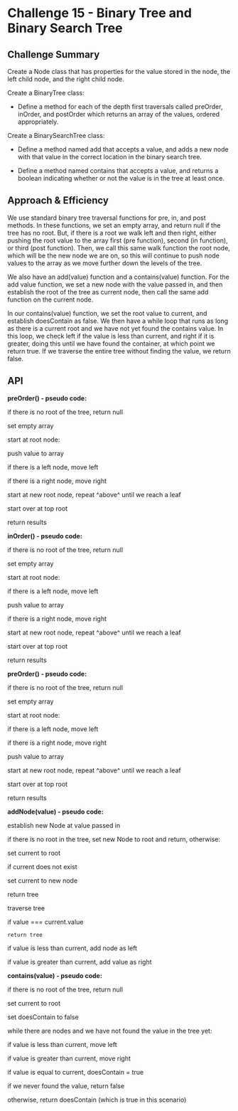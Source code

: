 # Challenge 15 - Binary Tree and Binary Search Tree

## Challenge Summary

Create a Node class that has properties for the value stored in the node, the left child node, and the right child node.

Create a BinaryTree class:

- Define a method for each of the depth first traversals called preOrder, inOrder, and postOrder which returns an array of the values, ordered appropriately.

Create a BinarySearchTree class:

- Define a method named add that accepts a value, and adds a new node with that value in the correct location in the binary search tree.

- Define a method named contains that accepts a value, and returns a boolean indicating whether or not the value is in the tree at least once.


## Approach & Efficiency

We use standard binary tree traversal functions for pre, in, and post methods. In these functions, we set an empty array, and return null if the tree has no root. But, if there is a root we walk left and then right, either pushing the root value to the array first (pre function), second (in function), or third (post function). Then, we call this same walk function the root node, which will be the new node we are on, so this will continue to push node values to the array as we move further down the levels of the tree.

We also have an add(value) function and a contains(value) function. For the add value function, we set a new node with the value passed in, and then establish the root of the tree as current node, then call the same add function on the current node.

In our contains(value) function, we set the root value to current, and establish doesContain as false. We then have a while loop that runs as long as there is a current root and we have not yet found the contains value. In this loop, we check left if the value is less than current, and right if it is greater, doing this until we have found the container, at which point we return true. If we traverse the entire tree without finding the value, we return false.

## API

**preOrder() - pseudo code:**

if there is no root of the tree, return null

set empty array

start at root node:

  push value to array

  if there is a left node, move left

  if there is a right node, move right

start at new root node, repeat ^above^ until we reach a leaf

start over at top root

return results

**inOrder() - pseudo code:**

if there is no root of the tree, return null

set empty array

start at root node:

  if there is a left node, move left

  push value to array

  if there is a right node, move right

start at new root node, repeat ^above^ until we reach a leaf

start over at top root

return results

**preOrder() - pseudo code:**

if there is no root of the tree, return null

set empty array

start at root node:

  if there is a left node, move left

  if there is a right node, move right

  push value to array

start at new root node, repeat ^above^ until we reach a leaf

start over at top root

return results

**addNode(value) - pseudo code:**

establish new Node at value passed in

if there is no root in the tree, set new Node to root and return, otherwise:

  set current to root

if current does not exist

  set current to new node

  return tree

traverse tree

  if value === current.value

    return tree

  if value is less than current, add node as left

  if value is greater than current, add value as right

**contains(value) - pseudo code:**

if there is no root of the tree, return null

set current to root

  set doesContain to false

while there are nodes and we have not found the value in the tree yet:

  if value is less than current, move left

  if value is greater than current, move right

  if value is equal to current, doesContain = true

if we never found the value, return false

otherwise, return doesContain (which is true in this scenario)
